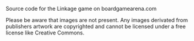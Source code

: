 Source code for the Linkage game on boardgamearena.com

Please be aware that images are not present. Any images derivated from publishers artwork are copyrighted and cannot be licensed under a free license like Creative Commons.
